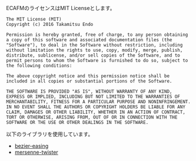 ECAFMのライセンスはMIT Licenseとします。

``` Lisence of ECAFM
The MIT License (MIT)
Copyright (c) 2016 Takamitsu Endo

Permission is hereby granted, free of charge, to any person obtaining a copy of this software and associated documentation files (the "Software"), to deal in the Software without restriction, including without limitation the rights to use, copy, modify, merge, publish, distribute, sublicense, and/or sell copies of the Software, and to permit persons to whom the Software is furnished to do so, subject to the following conditions:

The above copyright notice and this permission notice shall be included in all copies or substantial portions of the Software.

THE SOFTWARE IS PROVIDED "AS IS", WITHOUT WARRANTY OF ANY KIND, EXPRESS OR IMPLIED, INCLUDING BUT NOT LIMITED TO THE WARRANTIES OF MERCHANTABILITY, FITNESS FOR A PARTICULAR PURPOSE AND NONINFRINGEMENT. IN NO EVENT SHALL THE AUTHORS OR COPYRIGHT HOLDERS BE LIABLE FOR ANY CLAIM, DAMAGES OR OTHER LIABILITY, WHETHER IN AN ACTION OF CONTRACT, TORT OR OTHERWISE, ARISING FROM, OUT OF OR IN CONNECTION WITH THE SOFTWARE OR THE USE OR OTHER DEALINGS IN THE SOFTWARE.
```

以下のライブラリを使用しています。
- [bezier-easing](https://github.com/gre/bezier-easing/blob/master/LICENSE)
- [mersenne-twister](https://github.com/boo1ean/mersenne-twister)